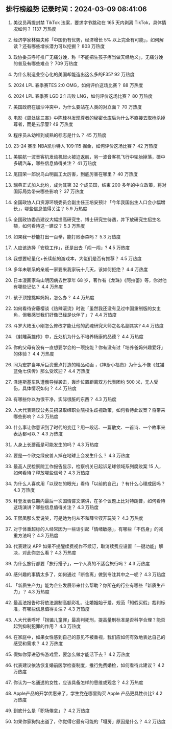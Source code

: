
## 排行榜趋势 记录时间：2024-03-09 08:41:06
  
  1. 美议员再提封禁 TikTok 法案，要求字节跳动在 165 天内剥离 TikTok，具体情况如何？ 1137 万热度
    
  2. 经济学家林毅夫称「中国仍有优势，经济增长 5% 以上完全有可能」，如何解读？还有哪些增长潜力可以挖掘？ 803 万热度
    
  3. 政协委员呼吁推广无痛分娩，称「不能把生孩子疼当做天经地义」，无痛分娩的普及有哪些难点？ 709 万热度
    
  4. 为什么制造业空心化的美国却能造出这么多的F35? 92 万热度
    
  5. 2024 LPL 春季赛TES 2:0 OMG，如何评价这场比赛？ 88 万热度
    
  6. 2024 LPL 春季赛 LGD 2:1 击败 LNG，如何评价这场比赛？ 80 万热度
    
  7. 美国政府在加沙冲突中，为什么要站在人类的对立面？ 70 万热度
    
  8. 电影《周处除三害》中陈桂林发现尊者的秘密仓库后为什么不直接去取枪杀掉尊者，而是去示警? 49 万热度
    
  9. 程序员从幼稚到成熟的标志是什么？ 45 万热度
    
  10. 23-24 赛季 NBA凯尔特人 109:115 掘金，如何评价这场比赛？ 42 万热度
    
  11. 美联航一波音客机发动机起火被迫返航，另一波音客机飞行中轮胎掉落，砸中多辆汽车，哪些信息值得关注？ 41 万热度
    
  12. 尾田荣一郎说鸟山明画工太厉害，到底厉害在哪里？ 40 万热度
    
  13. 瑞典正式加入北约，成为其第 32 个成员国，结束 200 多年的中立政策，将对国际局势带来哪些影响？ 37 万热度
    
  14. 全国政协人口资源环境委员会副主任王培安预计「今年我国出生人口会小幅增长」，哪些信息值得关注？ 5.9 万热度
    
  15. 全国政协委员建议大幅提高研究生、博士研究生待遇，并下放研究生招生名额，如何看待这一建议？ 5.3 万热度
    
  16. 如果我一秒能打出一百拳，能打败泰森吗？ 5.3 万热度
    
  17. 人应该选择「安稳工作」，还是出去「闯一闯」? 4.5 万热度
    
  18. 我想要轻量化+长续航的游戏本，大佬们是否有推荐？ 4.5 万热度
    
  19. 多年未联系的亲戚一家要来我家玩十几天，该如何拒绝？ 4.4 万热度
    
  20. 日本漫画家鸟山明因病去世享年 68 岁，著作有《龙珠》《阿拉蕾》等，你对他有哪些记忆？ 4.4 万热度
    
  21. 孩子顶撞挑衅妈妈，怎么办？ 4.4 万热度
    
  22. 如何看待安藤樱谈《热辣滚烫》时说「虽然我还没有见过中国重制版的女主角，但我感觉我们好像已经是伙伴了」？ 4.4 万热度
    
  23. 斗罗大陆玉小刚怎么修改才能让他的武魂研究大师之名名副其实? 4.4 万热度
    
  24. 《射雕英雄传》中，丘处机为什么不培养杨康的品德？ 4.4 万热度
    
  25. 你的父母有没有一直想要学会的一项技能？你有没有过「培养爸妈兴趣爱好」的体验？ 4.4 万热度
    
  26. 同为宏梦当年斥巨资重点打造的精品动画 ，《神厨小福贵》为什么不像《虹猫蓝兔七侠传》那么受欢迎？ 4.4 万热度
    
  27. 泽连斯基车队遭俄导弹袭击，轰炸位置距离双方代表团约 500 米，无人受伤，具体情况如何？ 4.4 万热度
    
  28. 有哪些你以为很干净，实际很脏的东西？ 4.3 万热度
    
  29. 人大代表建议公务员招录取缔职业院校生歧视政策，如何看待此议案？将带来哪些影响？ 4.3 万热度
    
  30. 什么事让你意识到了时代的变迁？用一段话、一篇散文、一首诗、一个故事来表达都可以？ 4.3 万热度
    
  31. 人身上长蘑菇是可能发生的吗？ 4.3 万热度
    
  32. 要是一个欧克绿皮兽人掉在地球上会发生什么？ 4.3 万热度
    
  33. 最高人民检察院工作报告显示，检察机关已起诉足球领域系列腐败案 15 人，如何看待？释放哪些信号？ 4.3 万热度
    
  34. 为什么人喜欢用「以现在的眼光」看待「以前的自己」？有什么心理成因吗？ 4.3 万热度
    
  35. 拜登发表任期内最后一次国情咨文演讲，在多个议题上比对特朗普，如何看待这场演讲？哪些信息值得关注？ 4.3 万热度
    
  36. 王熙凤那么爱说笑，可是她为何从不和薛宝钗开玩笑？ 4.3 万热度
    
  37. 对于体重超标的人经常因为一些话引起「情绪敏感」，有哪些「不伤身」的减重方法吗？ 4.3 万热度
    
  38. 代表建议 APP 如果不提醒续费视作不续订，取消续费应设置「一键功能」解决，对此你怎么看？ 4.3 万热度
    
  39. 为什么旅行都要「旅行搭子」，一个人真的不适合旅行吗？ 4.3 万热度
    
  40. 感兴趣的事情太多了，如何通过「断舍离」做到专注其中之一呢？ 4.3 万热度
    
  41. 「新质生产力」能为企业发展带来什么帮助？你所在的行业有哪些「新质生产力」？ 4.3 万热度
    
  42. 最高法报告称将依法遏制高额彩礼、让婚姻始于爱，规范「知假买假」裁判标准，有哪些信息值得关注？ 4.3 万热度
    
  43. 人大代表呼吁「拐骗儿童罪」最高判死刑，提高量刑标准是否科学合理？能否起到抑制犯罪的作用？ 4.3 万热度
    
  44. 在家庭中，如果女性感到自己的意见不被重视，我们应如何有效地表达自己的感受和需求？ 4.2 万热度
    
  45. 假如你穿进恐怖游戏里，要怎么做才能活下去？ 4.2 万热度
    
  46. 代表建议依法恢复婚前医学检查制度，推行免费婚检，如何看待此建议？ 4.2 万热度
    
  47. 你认为一名通透的女性，应该具备怎样的思维或观念？ 4.2 万热度
    
  48. Apple产品的开学优惠来了，学生党在哪里购买 Apple 产品更具性价比? 4.2 万热度
    
  49. 到底什么是「职场倦怠」？ 4.2 万热度
    
  50. 如果你家狗狗出道了，你觉得它最有可能的「塌房」原因是什么？ 4.2 万热度
    